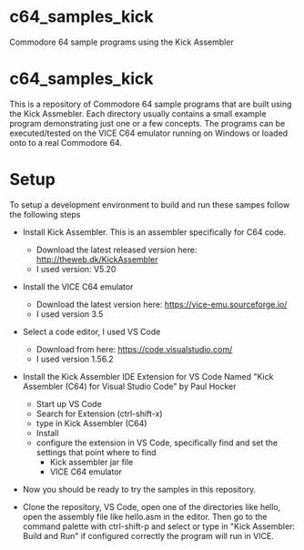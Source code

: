 # c64_samples_kick
Commodore 64 sample programs using the Kick Assembler



# c64_samples_kick
This is a repository of Commodore 64 sample programs that are built using the Kick Assmebler.  Each directory usually contains a small example program demonstrating just one or a few concepts.  The programs can be executed/tested on the VICE C64 emulator running on Windows or loaded onto to a real Commodore 64.

# Setup
To setup a development environment to build and run these sampes follow the following steps

- Install Kick Assembler.  This is an assembler specifically for C64 code.
  - Download the latest released version here: http://theweb.dk/KickAssembler
  - I used version: V5.20  

- Install the VICE C64 emulator 
  - Download the latest version here: https://vice-emu.sourceforge.io/
  - I used version 3.5

- Select a code editor, I used VS Code
  - Download from here: https://code.visualstudio.com/
  - I used version 1.56.2

- Install the Kick Assembler IDE Extension for VS Code Named "Kick Assembler (C64) for Visual Studio Code" by Paul Hocker
  - Start up VS Code
  - Search for Extension (ctrl-shift-x) 
  - type in Kick Assembler (C64)
  - Install
  - configure the extension in VS Code, specifically find and set the settings that point where to find
    - Kick assembler jar file
    - VICE C64 emulator
    
- Now you should be ready to try the samples in this repository.

- Clone the repository, VS Code, open one of the directories like hello, open the assembly file like hello.asm in the editor.  Then go to the command palette with ctrl-shift-p and select or type in "Kick Assembler: Build and Run" if configured correctly the program will run in VICE.

